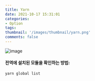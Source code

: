 ```yaml
---
title: Yarn
date: 2021-10-17 15:31:01
categories: 
- Option
tags:
thumbnail: '/images/thumbnail/yarn.png'
comments: false
---
```

![image](/images/thumbnail/yarn.png)
#### 전역에 설치된 모듈을 확인하는 방법:
```
yarn global list
```